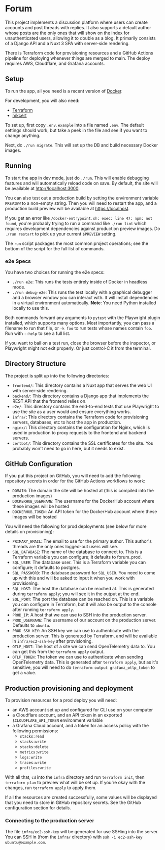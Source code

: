 # Forum

This project implements a discussion platform where users can create
accounts and post threads with replies. It also supports a default
author whose posts are the only ones that will show on the index for
unauthenticated users, allowing it to double as a blog. It primarily
consists of a Django API and a Nuxt 3 SPA with server-side rendering.

There is Terraform code for provisioning resources and a GitHub
Actions pipeline for deploying whenever things are merged to main. The
deploy requires AWS, Cloudflare, and Grafana accounts.

## Setup

To run the app, all you need is a recent version of
[Docker](https://docs.docker.com/get-docker/).

For development, you will also need:
- [Terraform](https://www.terraform.io/)
- [mkcert](https://github.com/FiloSottile/mkcert)

To set up, first copy `.env.example` into a file named `.env`. The
default settings should work, but take a peek in the file and see if
you want to change anything.

Next, do `./run migrate`. This will set up the DB and build necessary
Docker images.

## Running

To start the app in dev mode, just do `./run`. This will enable
debugging features and will automatically reload code on save. By
default, the site will be available at
[http://localhost:3000](http://localhost:3000).

You can also test out a production build by setting the environment
variable `PREVIEW` to a non-empty string. Then you will need to
restart the app, and a production build preview will be available at
[https://localhost](https://localhost).

If you get an error like `/docker-entrypoint.sh: exec: line 47: npm:
not found`, you're probably trying to run a command like `./run lint`
which requires development dependencies against production preview
images. Do `./run restart` to pick up your current `$PREVIEW` setting.

The `run` script packages the most common project operations; see the
bottom of the script for the full list of commands.

### e2e Specs

You have two choices for running the e2e specs:

- `./run e2e`: This runs the tests entirely inside of Docker in
  headless mode.
- `./run debug-e2e`: This runs the test locally with a graphical
  debugger and a browser window you can interact with. It will install
  dependencies in a virtual environment automatically. **Note**: You
  need Python installed locally to use this.

Both commands forward any arguments to `pytest` with the Playwright
plugin installed, which supports many options. Most importantly, you
can pass a filename to run that file, or `-k foo` to run tests whose
names contain `foo`. Run with `--help` to see a full list.

If you want to bail on a test run, close the browser before the
inspector, or Playwright might not exit properly. Or just control-C it
from the terminal.

## Directory Structure

The project is split up into the following directories:
- `frontend/`: This directory contains a Nuxt app that serves the web
  UI with server-side rendering.
- `backend/`: This directory contains a Django app that implements the
  REST API that the frontend relies on.
- `e2e/`: This directory contains the end-to-end tests that use
  Playwright to use the site as a user would and ensure everything
  works.
- `infra/`: This directory contains the Terraform code for
  provisioning servers, databases, etc to host the app in production.
- `nginx/`: This directory contains the configuration for Nginx, which
  is used in production to proxy requests to the frontend and backend
  servers.
- `certbot/`: This directory contains the SSL certificates for the
  site. You probably won't need to go in here, but it needs to exist.

## GitHub Configuration

If you put this project on GitHub, you will need to add the following
repository secrets in order for the GitHub Actions workflows to work:
- `DOMAIN`: The domain the site will be hosted at (this is compiled
  into the production images)
- `DOCKERHUB_USERNAME`: The username for the DockerHub account where
  these images will be hosted
- `DOCKERHUB_TOKEN`: An API token for the DockerHub account where
  these images will be hosted

You will need the following for prod deployments (see below for more
details on provisioning):
- `PRIMARY_EMAIL`: The email to use for the primary author. This
  author's threads are the only ones logged-out users will see.
- `SQL_DATABASE`: The name of the database to connect to. This is a
  Terraform variable you can configure; it defaults to forum_prod.
- `SQL_USER`: The database user. This is a Terraform variable you can
  configure; it defaults to postgres.
- `SQL_PASSWORD`: The database password for `SQL_USER`. You need to
  come up with this and will be asked to input it when you work with
  provisioning.
- `SQL_HOST`: The host the database can be reached at. This is
  generated during `terraform apply`; you will see it in the output at
  the end.
- `SQL_PORT`: The port the database can be reached on. This is a
  variable you can configure in Terraform, but it will also be output
  to the console after running `terraform apply`.
- `PROD_IP`: A host that we can use to SSH into the production server.
- `PROD_USERNAME`: The username of our account on the production
  server. Defaults to `ubuntu`.
- `PROD_SSH_KEY`: An SSH key we can use to authenticate with the
  production server. This is generated by Terraform, and will be
  available in `infra/ec2-ssh-key` after provisioning.
- `OTLP_HOST`: The host of a site we can send OpenTelemetry data
  to. You can get this from the `terraform apply` output.
- `OTLP_TOKEN`: The token we can use to authenticate when sending
  OpenTelemetry data. This is generated after `terraform apply`, but
  as it's sensitive, you will need to do `terraform output
  grafana_otlp_token` to get a value.

## Production provisioning and deployment

To provision resources for a prod deploy you will need:
- an AWS account set up and configured for CLI use on your computer
- a Cloudflare account, and an API token in an exported
  `$CLOUDFLARE_API_TOKEN` environment variable
- a Grafana Cloud account, and a token for an access policy with the
  following permissions:
  - `stacks:read`
  - `stacks:write`
  - `stacks:delete`
  - `metrics:write`
  - `logs:write`
  - `traces:write`
  - `profiles:write`

With all that, `cd` into the `infra` directory and run `terraform
init`, then `terraform plan` to preview what will be set up. If you're
okay with the changes, run `terraform apply` to apply them.

If all the resources are created successfully, some values will be
displayed that you need to store in GitHub repository secrets. See the
GitHub configuration section for details.

### Connecting to the production server

The file `infra/ec2-ssh-key` will be generated for use SSHing into the
server. You can SSH in (from the `infra/` directory) with
`ssh -i ec2-ssh-key ubuntu@example.com`.
